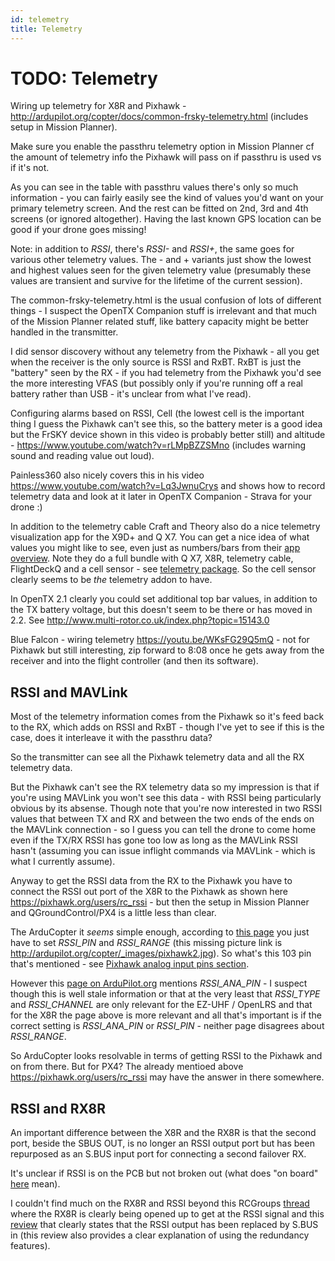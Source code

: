 ```yaml
---
id: telemetry
title: Telemetry
---
```



TODO: Telemetry
===============

Wiring up telemetry for X8R and Pixhawk - <http://ardupilot.org/copter/docs/common-frsky-telemetry.html> (includes setup in Mission Planner).

Make sure you enable the passthru telemetry option in Mission Planner cf the amount of telemetry info the Pixhawk will pass on if passthru is used vs if it's not.

As you can see in the table with passthru values there's only so much information - you can fairly easily see the kind of values you'd want on your primary telemetry screen. And the rest can be fitted on 2nd, 3rd and 4th screens (or ignored altogether). Having the last known GPS location can be good if your drone goes missing!

Note: in addition to _RSSI_, there's _RSSI-_ and _RSSI+_, the same goes for various other telemetry values. The - and + variants just show the lowest and highest values seen for the given telemetry value (presumably these values are transient and survive for the lifetime of the current session).

The common-frsky-telemetry.html is the usual confusion of lots of different things - I suspect the OpenTX Companion stuff is irrelevant and that much of the Mission Planner related stuff, like battery capacity might be better handled in the transmitter.

I did sensor discovery without any telemetry from the Pixhawk - all you get when the receiver is the only source is RSSI and RxBT. RxBT is just the "battery" seen by the RX - if you had telemetry from the Pixhawk you'd see the more interesting VFAS (but possibly only if you're running off a real battery rather than USB - it's unclear from what I've read).

Configuring alarms based on RSSI, Cell (the lowest cell is the important thing I guess the Pixhawk can't see this, so the battery meter is a good idea but the FrSKY device shown in this video is probably better still) and altitude - <https://www.youtube.com/watch?v=rLMpBZZSMno> (includes warning sound and reading value out loud).

Painless360 also nicely covers this in his video <https://www.youtube.com/watch?v=Lq3JwnuCrys> and shows how to record telemetry data and look at it later in OpenTX Companion - Strava for your drone :)

In addition to the telemetry cable Craft and Theory also do a nice telemetry visualization app for the X9D+ and Q X7. You can get a nice idea of what values you might like to see, even just as numbers/bars from their [app overview](http://www.craftandtheoryllc.com/flightdeck-taranis-opentx-ardupilot-arducopter-pixhawk-2-cube-servo-frsky-x9d-x7-q-x7-qx7-telemetry-smartport-smart-port-serial/). Note they do a full bundle with Q X7, X8R, telemetry cable, FlightDeckQ and a cell sensor - see [telemetry package](http://www.craftandtheoryllc.com/product/package-flightdeck-taranis-opentx-ardupilot-arducopter-pixhawk-2-cube-servo-frsky-x9d-x7-q-x7-qx7-telemetry-smartport-smart-port-serial/#configuration). So the cell sensor clearly seems to be _the_ telemetry addon to have.

In OpenTX 2.1 clearly you could set additional top bar values, in addition to the TX battery voltage, but this doesn't seem to be there or has moved in 2.2. See <http://www.multi-rotor.co.uk/index.php?topic=15143.0>

Blue Falcon - wiring telemetry <https://youtu.be/WKsFG29Q5mQ> - not for Pixhawk but still interesting, zip forward to 8:08 once he gets away from the receiver and into the flight controller (and then its software).

RSSI and MAVLink
----------------

Most of the telemetry information comes from the Pixhawk so it's feed back to the RX, which adds on RSSI and RxBT - though I've yet to see if this is the case, does it interleave it with the passthru data?

So the transmitter can see all the Pixhawk telemetry data and all the RX telemetry data.

But the Pixhawk can't see the RX telemetry data so my impression is that if you're using MAVLink you won't see this data - with RSSI being particularly obvious by its absense. Though note that you're now interested in two RSSI values that between TX and RX and between the two ends of the ends on the MAVLink connection - so I guess you can tell the drone to come home even if the TX/RX RSSI has gone too low as long as the MAVLink RSSI hasn't (assuming you can issue inflight commands via MAVLink - which is what I currently assume).

Anyway to get the RSSI data from the RX to the Pixhawk you have to connect the RSSI out port of the X8R to the Pixhawk as shown here <https://pixhawk.org/users/rc_rssi> - but then the setup in Mission Planner and QGroundControl/PX4 is a little less than clear.

The ArduCopter it _seems_ simple enough, according to [this page](http://hypomaniac.co.uk/passing-rssi-x8r-pixhawk/) you just have to set _RSSI_PIN_ and _RSSI_RANGE_ (this missing picture link is <http://ardupilot.org/copter/_images/pixhawk2.jpg>). So what's this 103 pin that's mentioned - see [Pixhawk analog input pins section](http://ardupilot.org/copter/docs/common-pixhawk-overview.html#pixhawk-analog-input-pins).

However this [page on ArduPilot.org](http://ardupilot.org/copter/docs/common-rssi-received-signal-strength-indication.html) mentions _RSSI_ANA_PIN_ - I suspect though this is well stale information or that at the very least that _RSSI_TYPE_ and _RSSI_CHANNEL_ are only relevant for the EZ-UHF / OpenLRS and that for the X8R the page above is more relevant and all that's important is if the correct setting is _RSSI_ANA_PIN_ or _RSSI_PIN_ - neither page disagrees about _RSSI_RANGE_.

So ArduCopter looks resolvable in terms of getting RSSI to the Pixhawk and on from there. But for PX4? The already mentioed above <https://pixhawk.org/users/rc_rssi> may have the answer in there somewhere.

RSSI and RX8R
-------------

An important difference between the X8R and the RX8R is that the second port, beside the SBUS OUT, is no longer an RSSI output port but has been repurposed as an S.BUS input port for connecting a second failover RX.

It's unclear if RSSI is on the PCB but not broken out (what does "on board" [here](https://www.rcgroups.com/forums/showthread.php?2792329-FrSky-New-Arrival-%C2%96-RX8R) mean).

I couldn't find much on the RX8R and RSSI beyond this RCGroups [thread](https://www.rcgroups.com/forums/showthread.php?2792329-FrSky-New-Arrival-%C2%96-RX8R/page6) where the RX8R is clearly being opened up to get at the RSSI signal and this [review](https://marketchangers.wordpress.com/%D0%BE%D0%B1%D0%B7%D0%BE%D1%80%D1%8B/frsky-rx8r-redundancy-bus-receiver/) that clearly states that the RSSI output has been replaced by S.BUS in (this review also provides a clear explanation of using the redundancy features).
